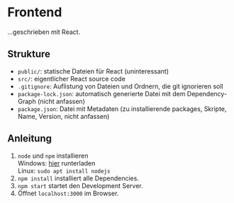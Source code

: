 
# Frontend
...geschrieben mit React.

## Strukture
- `public/`: statische Dateien für React (uninteressant)
- `src/`: eigentlicher React source code
- `.gitignore`: Auflistung von Dateien und Ordnern, die git ignorieren soll
- `package-lock.json`: automatisch generierte Datei mit dem Dependency-Graph (nicht anfassen)
- `package.json`: Datei mit Metadaten (zu installierende packages, Skripte, Name, Version, nicht anfassen)

## Anleitung
1. `node` und `npm` installieren  
Windows: [hier](https://nodejs.org/de/download/) runterladen  
Linux: `sudo apt install nodejs`
2. `npm install` installiert alle Dependencies.
3. `npm start` startet den Development Server.
4. Öffnet `localhost:3000` im Browser.

